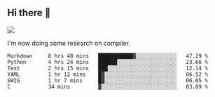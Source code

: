 


<!--
**liusy58/liusy58** is a ✨ _special_ ✨ repository because its `README.md` (this file) appears on your GitHub profile.

Here are some ideas to get you started:

- 🔭 I’m currently working on ...
- 🌱 I’m currently learning ...
- 👯 I’m looking to collaborate on ...
- 🤔 I’m looking for help with ...
- 💬 Ask me about ...
- 📫 How to reach me: ...
- 😄 Pronouns: ...
- ⚡ Fun fact: ...
-->
<!--
![](https://komarev.com/ghpvc/?username=liusy58&color=brightgreen&label=PROFILE+VIEWS)




- 🔭 I’m currently working on my .
- 📫 How to reach me:plz contact me by [email](liusy58@,ail2.sysu.edu.cn) or WeChat(LIUSIYU_58)
- 🏫 I'm an undergraduate in Sun-Yat-sen University majoring in the computer science. Expected to graduate in Spring 2021.
- 👯 I'm now interested in System such as OS, Compiler and Database. 
- 🤔 I’m looking for help with Database System.
-->

## Hi there 👋
![](https://komarev.com/ghpvc/?username=liusy58&color=brightgreen&label=PROFILE+VIEWS)



I'm now doing some research on compiler.



 <!--START_SECTION:waka-->

```text
Markdown     8 hrs 48 mins   ███████████▓░░░░░░░░░░░░░   47.29 %
Python       4 hrs 24 mins   ██████░░░░░░░░░░░░░░░░░░░   23.66 %
Text         2 hrs 15 mins   ███░░░░░░░░░░░░░░░░░░░░░░   12.14 %
YAML         1 hr 12 mins    █▓░░░░░░░░░░░░░░░░░░░░░░░   06.52 %
SWIG         1 hr 7 mins     █▓░░░░░░░░░░░░░░░░░░░░░░░   06.05 %
C            34 mins         ▓░░░░░░░░░░░░░░░░░░░░░░░░   03.09 %
```

<!--END_SECTION:waka-->
